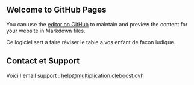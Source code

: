 ## Welcome to GitHub Pages

You can use the [editor on GitHub](https://github.com/Cleboost/Table-de-multiplication-sans-temps-/edit/gh-pages/index.md) to maintain and preview the content for your website in Markdown files.

Ce logiciel sert a faire réviser le table a vos enfant de facon ludique.

## Contact et Support 

Voici l'email support : help@multiplication.cleboost.ovh
